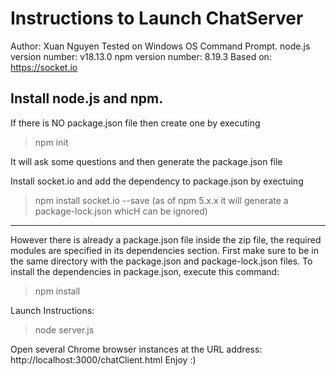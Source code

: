 # Instructions to Launch ChatServer 

Author: Xuan Nguyen
Tested on Windows OS Command Prompt.
node.js version number: v18.13.0
npm version number: 8.19.3
Based on: https://socket.io


Install node.js and npm.
---------------------------------------------------------------------------------------------
If there is NO package.json file then create one by executing
> npm init

It will ask some questions and then generate the package.json file

Install socket.io and add the dependency to package.json by exectuing
> npm install socket.io --save
(as of npm 5.x.x it will generate a package-lock.json whicH can be ignored)

----------------------------------------------------------------------------------------------
However there is already a package.json file inside the zip file, the required modules are specified in its dependencies section.
First make sure to be in the same directory with the package.json and package-lock.json files.
To install the dependencies in package.json, execute this command:
> npm install


Launch Instructions:
> node server.js

Open several Chrome browser instances at the URL address: http://localhost:3000/chatClient.html
Enjoy :)
